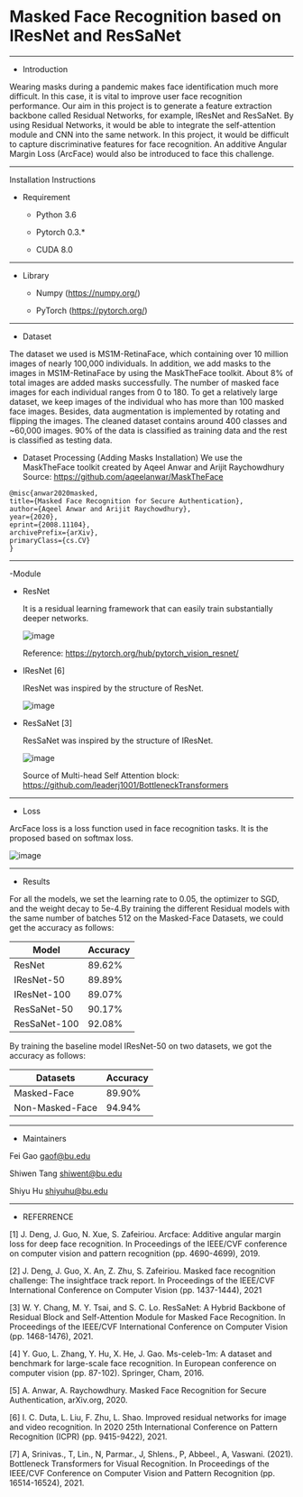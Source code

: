 # Masked Face Recognition based on IResNet and ResSaNet
------------

- Introduction 

Wearing masks during a pandemic makes face identification much more difficult. In this case, it is vital to improve user face recognition performance. Our aim in this project is to generate a feature extraction backbone called Residual Networks, for example, IResNet and ResSaNet. By using Residual Networks, it would be able to integrate the self-attention module and CNN into the same network.  In this project, it would be difficult to capture discriminative features for face recognition. An additive Angular Margin Loss (ArcFace) would also be introduced to face this challenge.


------------
Installation Instructions 
- Requirement 

  - Python 3.6
  
  - Pytorch 0.3.\*
  
  - CUDA 8.0 
------------
- Library  
 
  - Numpy (https://numpy.org/)
  
  - PyTorch (https://pytorch.org/)

------------
- Dataset

The dataset we used is MS1M-RetinaFace, which containing over 10 million images of nearly 100,000 individuals. In addition, we add masks to the images in MS1M-RetinaFace by using the MaskTheFace toolkit. About 8% of total images are added masks successfully. The number of masked face images for each individual ranges from 0 to 180. To get a relatively large dataset, we keep images of the individual who has more than 100 masked face images. Besides, data augmentation is implemented by rotating and flipping the images. The cleaned dataset contains around 400 classes and ~60,000 images. 90% of the data is classified as training data and the rest is classified as testing data. 

- Dataset Processing (Adding Masks Installation)
We use the MaskTheFace toolkit created by Aqeel Anwar and Arijit Raychowdhury
Source: https://github.com/aqeelanwar/MaskTheFace

```
@misc{anwar2020masked,
title={Masked Face Recognition for Secure Authentication},
author={Aqeel Anwar and Arijit Raychowdhury},
year={2020},
eprint={2008.11104},
archivePrefix={arXiv},
primaryClass={cs.CV}
} 
```

------------
-Module
  - ResNet
    
    It is a residual learning framework that can easily train substantially deeper networks.
    
    ![image](https://user-images.githubusercontent.com/90427304/162338241-b4296885-482d-40a5-a407-bcf2981255be.png)
    
    Reference: https://pytorch.org/hub/pytorch_vision_resnet/

  - IResNet [6]

    IResNet was inspired by the structure of ResNet.
    
    ![image](https://user-images.githubusercontent.com/90427304/162337963-e6ba3262-16b1-4fe3-b2b6-5839b8377596.png)

  - ResSaNet [3]

    ResSaNet was inspired by the structure of IResNet. 
    
    ![image](https://user-images.githubusercontent.com/90427304/162338283-564a7f66-0e18-49ba-847b-ebd394cca820.png)
    
    Source of Multi-head Self Attention block: https://github.com/leaderj1001/BottleneckTransformers

------------
- Loss

ArcFace loss is a loss function used in face recognition tasks. It is the proposed based on softmax loss.

![image](https://user-images.githubusercontent.com/90427304/162339549-b53a9e00-39ce-4297-bd34-1b863eb4f4a0.png)


------------
- Results


For all the models, we set the learning rate to 0.05, the optimizer to SGD, and the weight decay to 5e-4.By training the different Residual models with the same number of batches 512 on the Masked-Face Datasets, we could get the accuracy as follows:

| Model         | Accuracy      |
| ------------- | ------------- |
| ResNet        | 89.62%        | 
| IResNet-50    | 89.89%        |
| IResNet-100   | 89.07%        |
| ResSaNet-50   | 90.17%        |
| ResSaNet-100  | 92.08%        |


By training the baseline model IResNet-50 on two datasets, we got the accuracy as follows:

| Datasets       | Accuracy      |
| -------------  | ------------- |
| Masked-Face    | 89.90%        | 
| Non-Masked-Face| 94.94%        |



------------
- Maintainers

 Fei Gao           gaof@bu.edu
 
 Shiwen Tang       shiwent@bu.edu
 
 Shiyu Hu          shiyuhu@bu.edu
 
------------
- REFERRENCE

[1] J. Deng, J. Guo, N. Xue, S. Zafeiriou. Arcface: Additive angular margin loss for deep face recognition. In Proceedings of the IEEE/CVF conference on computer vision and pattern recognition (pp. 4690-4699), 2019.

[2] J. Deng, J. Guo, X. An, Z. Zhu, S. Zafeiriou. Masked face recognition challenge: The insightface track report. In Proceedings of the IEEE/CVF International Conference on Computer Vision (pp. 1437-1444), 2021

[3] W. Y. Chang, M. Y. Tsai, and S. C. Lo. ResSaNet: A Hybrid Backbone of Residual Block and Self-Attention Module for Masked Face Recognition. In Proceedings of the IEEE/CVF International Conference on Computer Vision (pp. 1468-1476), 2021.

[4] Y. Guo, L. Zhang, Y. Hu, X. He, J. Gao. Ms-celeb-1m: A dataset and benchmark for large-scale face recognition. In European conference on computer vision (pp. 87-102). Springer, Cham, 2016.

[5] A. Anwar, A. Raychowdhury. Masked Face Recognition for Secure Authentication, arXiv.org, 2020. 

[6] I. C. Duta, L. Liu, F. Zhu, L. Shao.  Improved residual networks for image and video recognition. In 2020 25th International Conference on Pattern Recognition (ICPR) (pp. 9415-9422), 2021.

[7] A, Srinivas., T, Lin., N, Parmar., J, Shlens., P, Abbeel., A, Vaswani. (2021). Bottleneck Transformers for Visual Recognition. In Proceedings of the IEEE/CVF Conference on Computer Vision and Pattern Recognition (pp. 16514-16524), 2021.



